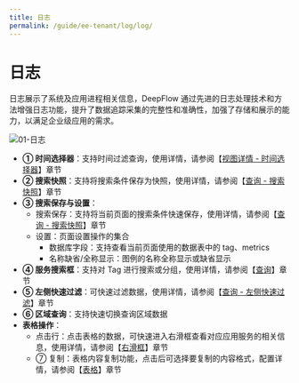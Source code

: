 ```yaml
---
title: 日志
permalink: /guide/ee-tenant/log/log/
---
```


# 日志

日志展示了系统及应用进程相关信息，DeepFlow 通过先进的日志处理技术和方法增强日志功能，提升了数据追踪采集的完整性和准确性，加强了存储和展示的能力，以满足企业级应用的需求。

![01-日志](https://yunshan-guangzhou.oss-cn-beijing.aliyuncs.com/pub/pic/2024061966729f8a3a45b.png)

- **① 时间选择器**：支持时间过滤查询，使用详情，请参阅【[视图详情 - 时间选择器](../dashboard/use/)】章节
- **② 搜索快照**：支持将搜索条件保存为快照，使用详情，请参阅【[查询 - 搜索快照](../query/history/)】章节
- **③ 搜索保存与设置**：
  - 搜索保存：支持将当前页面的搜索条件快速保存，使用详情，请参阅【[查询 - 搜索快照](../query/history/)】章节
  - 设置：页面设置操作的集合
    - 数据库字段：支持查看当前页面使用的数据表中的 tag、metrics
    - 名称缺省/全称显示：图例的名称全称显示或缺省显示
- **④ 服务搜索框**：支持对 Tag 进行搜索或分组，使用详情，请参阅【[查询](../query/overview/)】章节
- **⑤ 左侧快速过滤**：可快速过滤数据，使用详情，请参阅【[查询 - 左侧快速过滤](../query/left-quick-filter/)】章节
- **⑥ 区域查询**：支持快速切换查询区域数据
- **表格操作**：
  - 点击行：点击表格的数据，可快速进入右滑框查看对应应用服务的相关信息，使用详情，请参阅【[右滑框](../dashboard/right-sliding-box/)】章节
  - ⑦ 复制：表格内容复制功能，点击后可选择要复制的内容格式，配置详情，请参阅【[表格](../dashboard/panel/table/)】章节